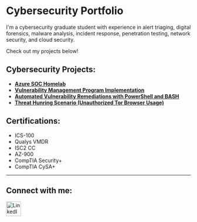 <h1>Cybersecurity Portfolio</h1>

I'm a cybersecurity graduate student with experience in alert triaging, digital forensics, malware analysis, incident response, penetration testing, network security, and cloud security. 

Check out my projects below!

<h2>Cybersecurity Projects:</h2>

- **[Azure SOC Homelab](https://github.com/horacioxf/Azure-SOC-Homelab)**
- **[Vulnerability Management Program Implementation](https://github.com/horacioxf/Vulnerability-Management-with-Tenable)**
- **[Automated Vulnerability Remediations with PowerShell and BASH](https://github.com/horacioxf/Automated-Remediation)**
- **[Threat Hunring Scenario (Unauthorized Tor Browser Usage)](https://github.com/horacioxf/Threat-Hunting-Scenario-Tor)**
<!-- **[Programmatic Vulnerability Remediations (PowerShell and BASH)]**
  
<!-- <h2>Data Mining Projects:</h2>

- [AdaBoost Demonstration](https://github.com/horeacio/AdaBoost)

- [Decision Tree Demonstration](https://github.com/horeacio/Decision-Tree)

- [K-Nearest Neighbors Demonstration](https://github.com/horeacio/K-Nearest-Neighbors)

- [Naive Bayesian Classification Demonstration](https://github.com/horeacio/Naive-Bayesian-Classification)

- [Support Vector Machines Demonstration](https://github.com/horeacio/Support-Vector-Machines)
-->
<h2>Certifications:</h2>

- ICS-100
- Qualys VMDR
- ISC2 CC
- AZ-900
- CompTIA Security+
- CompTIA CySA+

<hr/>

<h2>Connect with me:</h2>
<a href="https://linkedin.com/in/horacio-flores-19599121b" target="_blank">
  <img src="https://cdn.jsdelivr.net/npm/simple-icons@v3/icons/linkedin.svg" width="40" alt="LinkedIn">
</a>


<!--
<img width="35" alt="image" src="https://github.com/user-attachments/assets/2f41c7cd-5ea8-4475-b451-a37161b6c3fb"> 
<img width="35" alt="image" src="https://github.com/user-attachments/assets/77649969-9910-4994-8b96-74a116cfb2a8">
-->

